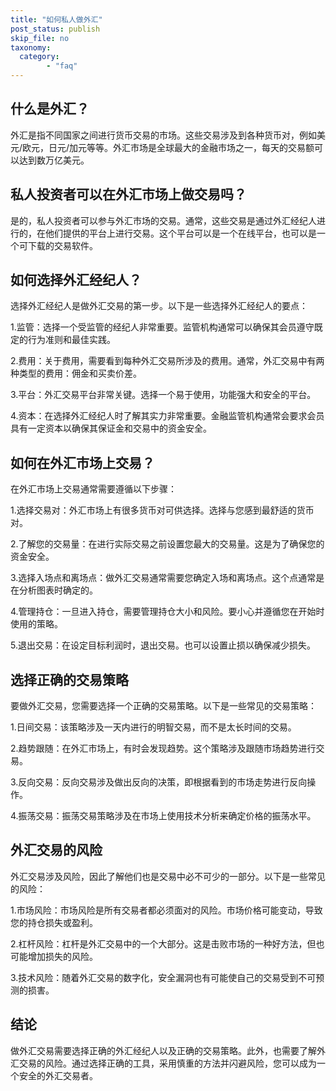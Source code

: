 ```yaml
---
title: "如何私人做外汇"
post_status: publish
skip_file: no
taxonomy:
  category:
        - "faq"
---
```


## 什么是外汇？

外汇是指不同国家之间进行货币交易的市场。这些交易涉及到各种货币对，例如美元/欧元，日元/加元等等。外汇市场是全球最大的金融市场之一，每天的交易额可以达到数万亿美元。

## 私人投资者可以在外汇市场上做交易吗？

是的，私人投资者可以参与外汇市场的交易。通常，这些交易是通过外汇经纪人进行的，在他们提供的平台上进行交易。这个平台可以是一个在线平台，也可以是一个可下载的交易软件。

## 如何选择外汇经纪人？

选择外汇经纪人是做外汇交易的第一步。以下是一些选择外汇经纪人的要点：

1.监管：选择一个受监管的经纪人非常重要。监管机构通常可以确保其会员遵守既定的行为准则和最佳实践。

2.费用：关于费用，需要看到每种外汇交易所涉及的费用。通常，外汇交易中有两种类型的费用：佣金和买卖价差。

3.平台：外汇交易平台非常关键。选择一个易于使用，功能强大和安全的平台。

4.资本：在选择外汇经纪人时了解其实力非常重要。金融监管机构通常会要求会员具有一定资本以确保其保证金和交易中的资金安全。

## 如何在外汇市场上交易？

在外汇市场上交易通常需要遵循以下步骤：

1.选择交易对：外汇市场上有很多货币对可供选择。选择与您感到最舒适的货币对。

2.了解您的交易量：在进行实际交易之前设置您最大的交易量。这是为了确保您的资金安全。

3.选择入场点和离场点：做外汇交易通常需要您确定入场和离场点。这个点通常是在分析图表时确定的。

4.管理持仓：一旦进入持仓，需要管理持仓大小和风险。要小心并遵循您在开始时使用的策略。

5.退出交易：在设定目标利润时，退出交易。也可以设置止损以确保减少损失。

## 选择正确的交易策略

要做外汇交易，您需要选择一个正确的交易策略。以下是一些常见的交易策略：

1.日间交易：该策略涉及一天内进行的明智交易，而不是太长时间的交易。

2.趋势跟随：在外汇市场上，有时会发现趋势。这个策略涉及跟随市场趋势进行交易。

3.反向交易：反向交易涉及做出反向的决策，即根据看到的市场走势进行反向操作。

4.振荡交易：振荡交易策略涉及在市场上使用技术分析来确定价格的振荡水平。

## 外汇交易的风险

外汇交易涉及风险，因此了解他们也是交易中必不可少的一部分。以下是一些常见的风险：

1.市场风险：市场风险是所有交易者都必须面对的风险。市场价格可能变动，导致您的持仓损失或盈利。

2.杠杆风险：杠杆是外汇交易中的一个大部分。这是击败市场的一种好方法，但也可能增加损失的风险。

3.技术风险：随着外汇交易的数字化，安全漏洞也有可能使自己的交易受到不可预测的损害。

## 结论

做外汇交易需要选择正确的外汇经纪人以及正确的交易策略。此外，也需要了解外汇交易的风险。通过选择正确的工具，采用慎重的方法并闪避风险，您可以成为一个安全的外汇交易者。
